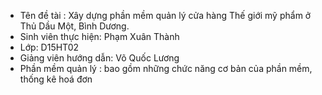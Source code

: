 -	Tên đề tài : Xây dựng phần mềm quản lý cửa hàng Thế giới mỹ phẩm ở Thủ Dầu Một, Bình Dương.
-	Sinh viên thực hiện: Phạm Xuân Thành
-	Lớp: D15HT02
-	Giảng viên hướng dẫn: Võ Quốc Lương
-	Phần mềm quản lý : bao gồm những chức năng cơ bản của phần mềm, thống kê hoá đơn
